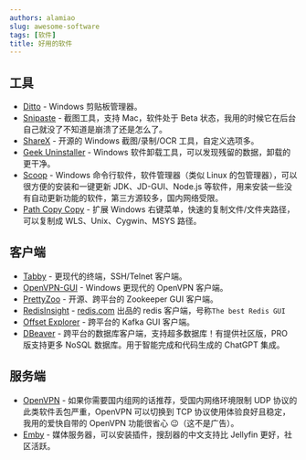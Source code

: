 ```yaml
---
authors: alamiao
slug: awesome-software
tags: [软件]
title: 好用的软件
---
```

<!-- truncate -->
## 工具

- [Ditto](https://ditto-cp.sourceforge.io/) - Windows 剪贴板管理器。
- [Snipaste](https://www.snipaste.com/) - 截图工具，支持 Mac，软件处于 Beta 状态，我用的时候它在后台自己就没了不知道是崩溃了还是怎么了。
- [ShareX](https://getsharex.com/) - 开源的 Windows  截图/录制/OCR 工具，自定义选项多。
- [Geek Uninstaller](https://geekuninstaller.com/) - Windows 软件卸载工具，可以发现残留的数据，卸载的更干净。
- [Scoop](https://scoop.sh/) - Windows 命令行软件，软件管理器（类似 Linux 的包管理器），可以很方便的安装和一键更新 JDK、JD-GUI、Node.js 等软件，用来安装一些没有自动更新功能的软件，第三方源较多，国内网络受限。
- [Path Copy Copy](https://pathcopycopy.github.io/) - 扩展 Windows 右键菜单，快速的复制文件/文件夹路径，可以复制成 WLS、Unix、Cygwin、MSYS 路径。

## 客户端

- [Tabby](https://tabby.sh/) - 更现代的终端，SSH/Telnet 客户端。
- [OpenVPN-GUI](https://openvpn.net/community-downloads/) - Windows 更现代的 OpenVPN 客户端。
- [PrettyZoo](https://github.com/vran-dev/PrettyZoo) - 开源、跨平台的 Zookeeper GUI 客户端。
- [RedisInsight](https://redis.com/redis-enterprise/redis-insight/) - [redis.com](http://redis.com) 出品的 redis 客户端，号称`The best Redis GUI`
- [Offset Explorer](https://www.kafkatool.com/) - 跨平台的 Kafka GUI 客户端。
- [DBeaver](https://dbeaver.io/) - 跨平台的数据库客户端，支持超多数据库！有提供社区版，PRO 版支持更多 NoSQL 数据库。用于智能完成和代码生成的 ChatGPT 集成。

## 服务端

- [OpenVPN](https://openvpn.net/) - 如果你需要国内组网的话推荐，受国内网络环境限制 UDP 协议的此类软件丢包严重，OpenVPN 可以切换到 TCP 协议使用体验良好且稳定，我用的爱快自带的 OpenVPN 功能很省心 😉（这不是广告）。
- [Emby](https://emby.media/) - 媒体服务器，可以安装插件，搜刮器的中文支持比 Jellyfin 更好，社区活跃。